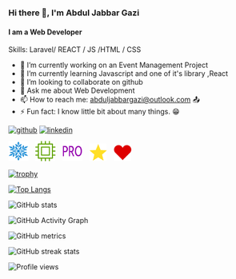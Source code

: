 ### Hi there 👋, I'm Abdul Jabbar Gazi
#### I am a Web Developer

Skills: Laravel/  REACT / JS /HTML / CSS

- 🔭 I’m currently working on an Event Management Project 
- 🌱 I’m currently learning Javascript and one of it's library ,React 
- 👯 I’m looking to collaborate on github 
- 💬 Ask me about Web Development 
- 📫 How to reach me: abduljabbargazi@outlook.com 📤 
- ⚡ Fun fact: I know little bit about many things. 😁 


[<img src='https://cdn.jsdelivr.net/npm/simple-icons@3.0.1/icons/github.svg' alt='github' height='40'>](https://github.com/niloygazi)  [<img src='https://cdn.jsdelivr.net/npm/simple-icons@3.0.1/icons/linkedin.svg' alt='linkedin' height='40'>](https://www.linkedin.com/in/niloygazi/)  

<a href='https://archiveprogram.github.com/'><img src='https://raw.githubusercontent.com/acervenky/animated-github-badges/master/assets/acbadge.gif' width='40' height='40'></a> <a href='https://docs.github.com/en/developers'><img src='https://raw.githubusercontent.com/acervenky/animated-github-badges/master/assets/devbadge.gif' width='40' height='40'></a> <a href='https://github.com/pricing'><img src='https://raw.githubusercontent.com/acervenky/animated-github-badges/master/assets/pro.gif' width='40' height='40'></a> <a href='https://stars.github.com/'><img src='https://raw.githubusercontent.com/acervenky/animated-github-badges/master/assets/starbadge.gif' width='35' height='35'></a> <a href='https://docs.github.com/en/github/supporting-the-open-source-community-with-github-sponsors'><img src='https://raw.githubusercontent.com/acervenky/animated-github-badges/master/assets/sponsorbadge.gif' width='35' height='35'></a> 

[![trophy](https://github-profile-trophy.vercel.app/?username=niloygazi)](https://github.com/ryo-ma/github-profile-trophy)

[![Top Langs](https://github-readme-stats.vercel.app/api/top-langs/?username=niloygazi)](https://github.com/anuraghazra/github-readme-stats)

![GitHub stats](https://github-readme-stats.vercel.app/api?username=niloygazi&show_icons=true&count_private=true)  

![GitHub Activity Graph](https://activity-graph.herokuapp.com/graph?username=niloygazi)  

![GitHub metrics](https://metrics.lecoq.io/niloygazi)  

![GitHub streak stats](https://github-readme-streak-stats.herokuapp.com/?user=niloygazi)  

![Profile views](https://gpvc.arturio.dev/niloygazi)  
